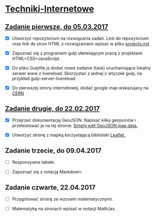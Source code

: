 # [Techniki-Internetowe](https://github.com/h5c3j/ti)

## [Zadanie pierwsze, do 05.03.2017](https://dexiefy.github.io/Techniki-Internetowe/cern.html)

+ [x] Utworzyć repozytorium na rozwiązania zadań. Link do repozytorium oraz link do stron HTML z rozwiązaniami wpisać w pliku [projects.md](https://github.com/h5c3j/ti/blob/master/projects.md)

+ [x] Zapoznać się z programem gulp ułatwiającym pracę z projektami HTML+CSS+JavaScript.

+ [x] Do pliku Gulpfile.js dodać nowe zadanie (task) uruchamiające lokalny serwer www z livereload. Skorzystać z jednej z wtyczek gulp, na przykład gulp-server-livereload

+ [x] Do pierwszej strony internetowej, dodać google map wskazujacy na [CERN](https://dexiefy.github.io/TiZad1/)

## [Zadanie drugie, do 22.02.2017](https://dexiefy.github.io/Techniki-Internetowe/geoJSON.html)

+ [x] Przejrzeć dokumentację GeoJSON. Napisać kilka geojsonów i przetestować je na tej stronie: [Simply edit GeoJSON map data.](http://geojson.io/)

+ [x] Utworzyć stronę z mapką korzystającą biblioteki [Leaflet.](http://leafletjs.com/)

## Zadanie trzecie, do 09.04.2017
 
+ [ ] Responsywne tabele.

+ [ ] Zapoznać się z notacją Markdown:

## Zadanie czwarte, 22.04.2017

+ [ ] Przygotować stronę ze wzorami matematycznymi.

+ [ ] Matematykę na stronach wpisać w notacji MathJax.

